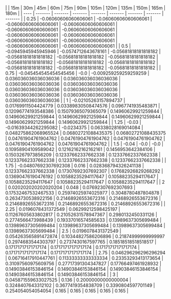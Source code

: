 | | 15m | 30m | 45m | 60m | 75m | 90m | 105m | 120m | 135m | 150m | 165m | 180m | 
| ---- | ------- | ------- | ------- | ------- | ------- | ------- | ------- | ------- |
| 0.25 | -0.06060606060606061 | -0.06060606060606061 | -0.06060606060606061 | -0.06060606060606061 | -0.06060606060606061 | -0.06060606060606061 | -0.06060606060606061 | -0.06060606060606061 | -0.06060606060606061 | -0.06060606060606061 | -0.06060606060606061 | -0.06060606060606061 | 
| 0.5 | -0.0945945945945946 | -0.0574712643678161 | -0.05681818181818182 | -0.05681818181818182 | -0.05681818181818182 | -0.05681818181818182 | -0.05681818181818182 | -0.05681818181818182 | -0.05681818181818182 | -0.05681818181818182 | -0.05681818181818182 | -0.05681818181818182 | 
| 0.75 | -0.045454545454545456 | -0.0 | -0.009259259259259259 | 0.036036036036036036 | 0.036036036036036036 | 0.036036036036036036 | 0.036036036036036036 | 0.036036036036036036 | 0.036036036036036036 | 0.036036036036036036 | 0.036036036036036036 | 0.036036036036036036 | 
| 1 | -0.02105263157894737 | 0.01769911504424779 | 0.03389830508474576 | 0.0967741935483871 | 0.12096774193548386 | 0.15079365079365079 | 0.14960629921259844 | 0.14960629921259844 | 0.14960629921259844 | 0.14960629921259844 | 0.14960629921259844 | 0.14960629921259844 | 
| 1.25 | -0.03 | -0.01639344262295082 | -0.0234375 | 0.06338028169014084 | 0.048275862068965524 | 0.06802721088435375 | 0.06802721088435375 | 0.04761904761904762 | 0.04761904761904762 | 0.04761904761904762 | 0.04761904761904762 | 0.04761904761904762 | 
| 1.5 | -0.04 | -0.0 | -0.0 | 0.10958904109589042 | 0.12162162162162161 | 0.1456953642384106 | 0.1503267973856209 | 0.12337662337662338 | 0.12337662337662338 | 0.12337662337662338 | 0.12337662337662338 | 0.12337662337662338 | 
| 1.75 | -0.04807692307692308 | 0.016 | 0.028368794326241138 | 0.12337662337662338 | 0.17307692307692307 | 0.17682926829268292 | 0.13690476190476192 | 0.10588235294117647 | 0.10588235294117647 | 0.10588235294117647 | 0.10588235294117647 | 0.10588235294117647 | 
| 2 | 0.020202020202020204 | 0.048 | 0.07692307692307693 | 0.17532467532467533 | 0.25974025974025977 | 0.3048780487804878 | 0.2634730538922156 | 0.21468926553672316 | 0.21468926553672316 | 0.21468926553672316 | 0.21468926553672316 | 0.21468926553672316 | 
| 2.25 | 0.0196078431372549 | 0.06299212598425197 | 0.11267605633802817 | 0.21052631578947367 | 0.2980132450331126 | 0.2774566473988439 | 0.19337016574585633 | 0.13989637305699484 | 0.13989637305699484 | 0.13989637305699484 | 0.13989637305699484 | 0.13989637305699484 | 
| 2.5 | 0.0196078431372549 | 0.054263565891472874 | 0.10344827586206896 | 0.21874999999999997 | 0.2974683544303797 | 0.2737430167597765 | 0.18518518518518517 | 0.17171717171717174 | 0.17171717171717174 | 0.17171717171717174 | 0.17171717171717174 | 0.17171717171717174 | 
| 2.75 | 0.046296296296296294 | 0.06716417910447761 | 0.11333333333333334 | 0.23353293413173654 | 0.31097560975609756 | 0.27717391304347827 | 0.17766497461928932 | 0.14903846153846154 | 0.14903846153846154 | 0.14903846153846154 | 0.14903846153846154 | 0.14903846153846154 | 
| 3 | 0.045871559633027525 | 0.136 | 0.20000000000000004 | 0.3248407643312102 | 0.3677419354838709 | 0.3390804597701149 | 0.254054054054054 | 0.165 | 0.165 | 0.165 | 0.165 | 0.165 | 

